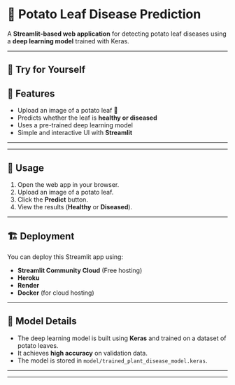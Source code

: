 # 🍂 Potato Leaf Disease Prediction

A **Streamlit-based web application** for detecting potato leaf diseases using a **deep learning model** trained with Keras.

---

## 🌟 Try for Yourself


## 🚀 Features
- Upload an image of a potato leaf 🍃
- Predicts whether the leaf is **healthy or diseased**
- Uses a pre-trained deep learning model
- Simple and interactive UI with **Streamlit**

---


---

## 📸 Usage
1. Open the web app in your browser.
2. Upload an image of a potato leaf.
3. Click the **Predict** button.
4. View the results (**Healthy** or **Diseased**).

---

## 🏗️ Deployment
You can deploy this Streamlit app using:
- **Streamlit Community Cloud** (Free hosting)
- **Heroku**
- **Render**
- **Docker** (for cloud hosting)

---

## 🤖 Model Details
- The deep learning model is built using **Keras** and trained on a dataset of potato leaves.
- It achieves **high accuracy** on validation data.
- The model is stored in `model/trained_plant_disease_model.keras`.

---

---
